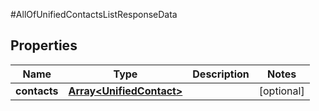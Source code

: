 #AllOfUnifiedContactsListResponseData

## Properties
Name | Type | Description | Notes
------------ | ------------- | ------------- | -------------
**contacts** | [**Array&lt;UnifiedContact&gt;**](UnifiedContact.md) |  | [optional] 

